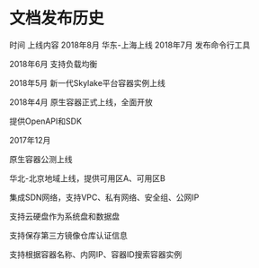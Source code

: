 
# 文档发布历史

时间	上线内容
2018年8月	华东-上海上线
2018年7月	
发布命令行工具

2018年6月	
支持负载均衡

2018年5月	
新一代Skylake平台容器实例上线

2018年4月	
原生容器正式上线，全面开放

提供OpenAPI和SDK

2017年12月

原生容器公测上线

华北-北京地域上线，提供可用区A、可用区B

集成SDN网络，支持VPC、私有网络、安全组、公网IP

支持云硬盘作为系统盘和数据盘

支持保存第三方镜像仓库认证信息

支持根据容器名称、内网IP、容器ID搜索容器实例